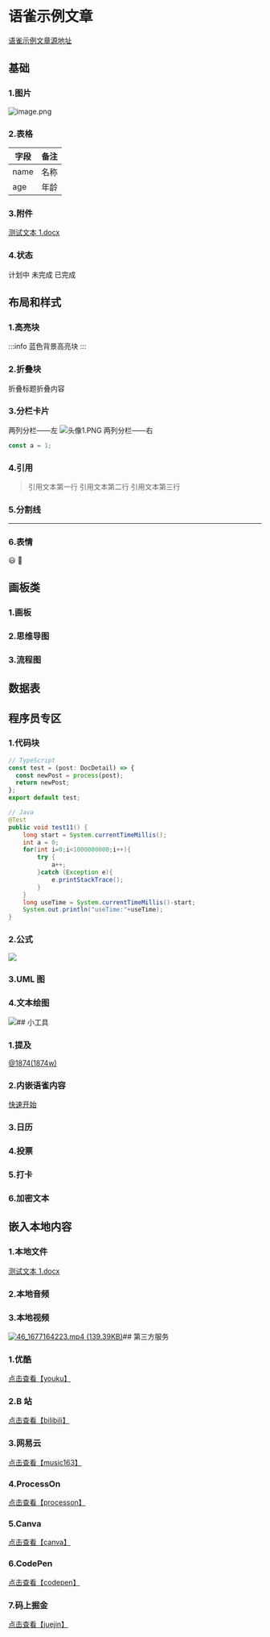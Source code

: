 # 语雀示例文章

[语雀示例文章源地址](https://www.yuque.com/1874w/elog-docs/yuque-example)

## 基础

### 1.图片

![image.png](https://blogimagesrep-1257180516.cos.ap-guangzhou.myqcloud.com/elog-docs-images/FuGesaEgYzAuY0wpyOB8zs4QWVEo.png)

### 2.表格

| 字段 | 备注 |
| ---- | ---- |
| name | 名称 |
| age  | 年龄 |

### 3.附件

[测试文本 1.docx](https://www.yuque.com/attachments/yuque/0/2023/docx/417081/1682313230716-53b82e84-4ed2-43b1-b543-a6c779ebe570.docx?_lake_card=%7B%22src%22%3A%22https%3A%2F%2Fwww.yuque.com%2Fattachments%2Fyuque%2F0%2F2023%2Fdocx%2F417081%2F1682313230716-53b82e84-4ed2-43b1-b543-a6c779ebe570.docx%22%2C%22name%22%3A%22%E6%B5%8B%E8%AF%95%E6%96%87%E6%9C%AC1.docx%22%2C%22size%22%3A10060%2C%22ext%22%3A%22docx%22%2C%22source%22%3A%22%22%2C%22status%22%3A%22done%22%2C%22download%22%3Atrue%2C%22taskId%22%3A%22u24ca3c10-e87b-4a0d-8dca-76a86e87504%22%2C%22taskType%22%3A%22transfer%22%2C%22type%22%3A%22application%2Fvnd.openxmlformats-officedocument.wordprocessingml.document%22%2C%22mode%22%3A%22title%22%2C%22id%22%3A%22ob2DF%22%2C%22card%22%3A%22file%22%7D)

### 4.状态

计划中
未完成
已完成

## 布局和样式

### 1.高亮块

:::info
蓝色背景高亮块
:::

### 2.折叠块

折叠标题折叠内容

### 3.分栏卡片

两列分栏——左
![头像1.PNG](https://blogimagesrep-1257180516.cos.ap-guangzhou.myqcloud.com/elog-docs-images/FlssgV19FnXOGatzFCgTvpELTPje.png)
两列分栏——右

```typescript
const a = 1;
```

### 4.引用

> 引用文本第一行
> 引用文本第二行
> 引用文本第三行

### 5.分割线

---

### 6.表情

😃 🤪

## 画板类

### 1.画板

### 2.思维导图

### 3.流程图

## 数据表

## 程序员专区

### 1.代码块

```typescript
// TypeScript
const test = (post: DocDetail) => {
  const newPost = process(post);
  return newPost;
};
export default test;
```

```java
// Java
@Test
public void test11() {
    long start = System.currentTimeMillis();
    int a = 0;
    for(int i=0;i<1000000000;i++){
        try {
            a++;
        }catch (Exception e){
            e.printStackTrace();
        }
    }
    long useTime = System.currentTimeMillis()-start;
    System.out.println("useTime:"+useTime);
}
```

### 2.公式

![](https://blogimagesrep-1257180516.cos.ap-guangzhou.myqcloud.com/elog-docs-images/FqBqmIWBl7MnQJjGbQVYSmPwBOcP.svg)

### 3.UML 图

### 4.文本绘图

![](https://blogimagesrep-1257180516.cos.ap-guangzhou.myqcloud.com/elog-docs-images/FnT7q_C0FHjGeX266Yjx9EMtMGYy.svg)## 小工具

### 1.提及

[@1874(1874w)](/1874w)

### 2.内嵌语雀内容

[快速开始](https://www.yuque.com/1874w/elog-docs/start?view=doc_embed)

### 3.日历

### 4.投票

### 5.打卡

### 6.加密文本

## 嵌入本地内容

### 1.本地文件

[测试文本 1.docx](https://www.yuque.com/attachments/yuque/0/2023/docx/417081/1682314054798-ed371f99-e207-4386-a763-c3f9926f2511.docx)

### 2.本地音频

### 3.本地视频

[![46_1677164223.mp4 (139.39KB)](https://gw.alipayobjects.com/mdn/prod_resou/afts/img/A*NNs6TKOR3isAAAAAAAAAAABkARQnAQ)]()## 第三方服务

### 1.优酷

[点击查看【youku】](https://player.youku.com/embed/XNDc1NDU1MTQwOA==)

### 2.B 站

[点击查看【bilibili】](https://player.bilibili.com/player.html?aid=55895675)

### 3.网易云

[点击查看【music163】](https://music.163.com/outchain/player?type=2&id=1420830402&auto=0&height=66)

### 4.ProcessOn

[点击查看【processon】](https://www.processon.com/embed/5d006c43e4b071ad5a206ed2)

### 5.Canva

[点击查看【canva】](https://www.canva.cn/design/DAFbZ8rE5T4/view?embed)

### 6.CodePen

[点击查看【codepen】](https://codepen.io/afc163-1472555193/embed/oNXqWGP)

### 7.码上掘金

[点击查看【juejin】](https://code.juejin.cn/pen/7111233570496053255?embed=true)

